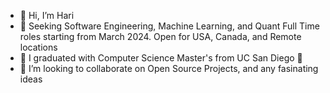- 👋 Hi, I’m Hari
- 👀 Seeking Software Engineering, Machine Learning, and Quant Full Time roles starting from March 2024. Open for USA, Canada, and Remote locations
- 🌱 I graduated with Computer Science Master's from UC San Diego 🧸
- 💞️ I’m looking to collaborate on Open Source Projects, and any fasinating ideas

<!---
harivamsi9/harivamsi9 is a ✨ special ✨ repository because its `README.md` (this file) appears on your GitHub profile.
You can click the Preview link to take a look at your changes.
--->
